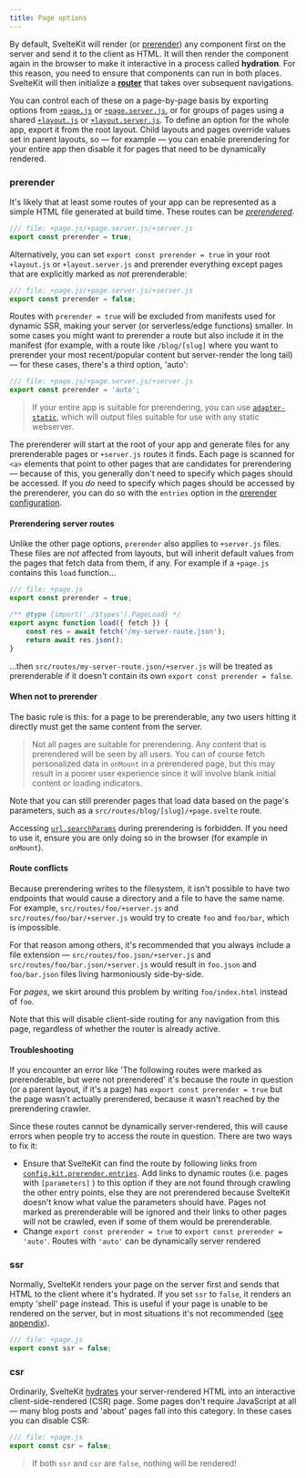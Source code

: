 ```yaml
---
title: Page options
---
```


By default, SvelteKit will render (or [prerender](/docs/appendix#prerendering)) any component first on the server and send it to the client as HTML. It will then render the component again in the browser to make it interactive in a process called **hydration**. For this reason, you need to ensure that components can run in both places. SvelteKit will then initialize a [**router**](/docs/routing) that takes over subsequent navigations.

You can control each of these on a page-by-page basis by exporting options from [`+page.js`](/docs/routing#page-page-js) or [`+page.server.js`](/docs/routing#page-page-server-js), or for groups of pages using a shared [`+layout.js`](/docs/routing#layout-layout-js) or [`+layout.server.js`](/docs/routing#layout-layout-server-js). To define an option for the whole app, export it from the root layout. Child layouts and pages override values set in parent layouts, so — for example — you can enable prerendering for your entire app then disable it for pages that need to be dynamically rendered.

### prerender

It's likely that at least some routes of your app can be represented as a simple HTML file generated at build time. These routes can be [_prerendered_](/docs/appendix#prerendering).

```js
/// file: +page.js/+page.server.js/+server.js
export const prerender = true;
```

Alternatively, you can set `export const prerender = true` in your root `+layout.js` or `+layout.server.js` and prerender everything except pages that are explicitly marked as _not_ prerenderable:

```js
/// file: +page.js/+page.server.js/+server.js
export const prerender = false;
```

Routes with `prerender = true` will be excluded from manifests used for dynamic SSR, making your server (or serverless/edge functions) smaller. In some cases you might want to prerender a route but also include it in the manifest (for example, with a route like `/blog/[slug]` where you want to prerender your most recent/popular content but server-render the long tail) — for these cases, there's a third option, 'auto':

```js
/// file: +page.js/+page.server.js/+server.js
export const prerender = 'auto';
```

> If your entire app is suitable for prerendering, you can use [`adapter-static`](https://github.com/sveltejs/kit/tree/master/packages/adapter-static), which will output files suitable for use with any static webserver.

The prerenderer will start at the root of your app and generate files for any prerenderable pages or `+server.js` routes it finds. Each page is scanned for `<a>` elements that point to other pages that are candidates for prerendering — because of this, you generally don't need to specify which pages should be accessed. If you _do_ need to specify which pages should be accessed by the prerenderer, you can do so with the `entries` option in the [prerender configuration](/docs/configuration#prerender).

#### Prerendering server routes

Unlike the other page options, `prerender` also applies to `+server.js` files. These files are _not_ affected from layouts, but will inherit default values from the pages that fetch data from them, if any. For example if a `+page.js` contains this `load` function...

```js
/// file: +page.js
export const prerender = true;

/** @type {import('./$types').PageLoad} */
export async function load({ fetch }) {
	const res = await fetch('/my-server-route.json');
	return await res.json();
}
```

...then `src/routes/my-server-route.json/+server.js` will be treated as prerenderable if it doesn't contain its own `export const prerender = false`.

#### When not to prerender

The basic rule is this: for a page to be prerenderable, any two users hitting it directly must get the same content from the server.

> Not all pages are suitable for prerendering. Any content that is prerendered will be seen by all users. You can of course fetch personalized data in `onMount` in a prerendered page, but this may result in a poorer user experience since it will involve blank initial content or loading indicators.

Note that you can still prerender pages that load data based on the page's parameters, such as a `src/routes/blog/[slug]/+page.svelte` route.

Accessing [`url.searchParams`](/docs/load#input-properties-url) during prerendering is forbidden. If you need to use it, ensure you are only doing so in the browser (for example in `onMount`).

#### Route conflicts

Because prerendering writes to the filesystem, it isn't possible to have two endpoints that would cause a directory and a file to have the same name. For example, `src/routes/foo/+server.js` and `src/routes/foo/bar/+server.js` would try to create `foo` and `foo/bar`, which is impossible.

For that reason among others, it's recommended that you always include a file extension — `src/routes/foo.json/+server.js` and `src/routes/foo/bar.json/+server.js` would result in `foo.json` and `foo/bar.json` files living harmoniously side-by-side.

For _pages_, we skirt around this problem by writing `foo/index.html` instead of `foo`.

Note that this will disable client-side routing for any navigation from this page, regardless of whether the router is already active.

#### Troubleshooting

If you encounter an error like 'The following routes were marked as prerenderable, but were not prerendered' it's because the route in question (or a parent layout, if it's a page) has `export const prerender = true` but the page wasn't actually prerendered, because it wasn't reached by the prerendering crawler.

Since these routes cannot be dynamically server-rendered, this will cause errors when people try to access the route in question. There are two ways to fix it:

* Ensure that SvelteKit can find the route by following links from [`config.kit.prerender.entries`](/docs/configuration#prerender). Add links to dynamic routes (i.e. pages with `[parameters]` ) to this option if they are not found through crawling the other entry points, else they are not prerendered because SvelteKit doesn't know what value the parameters should have. Pages not marked as prerenderable will be ignored and their links to other pages will not be crawled, even if some of them would be prerenderable.
* Change `export const prerender = true` to `export const prerender = 'auto'`. Routes with `'auto'` can be dynamically server rendered

### ssr

Normally, SvelteKit renders your page on the server first and sends that HTML to the client where it's hydrated. If you set `ssr` to `false`, it renders an empty 'shell' page instead. This is useful if your page is unable to be rendered on the server, but in most situations it's not recommended ([see appendix](/docs/appendix#ssr)).

```js
/// file: +page.js
export const ssr = false;
```

### csr

Ordinarily, SvelteKit [hydrates](/docs/appendix#hydration) your server-rendered HTML into an interactive client-side-rendered (CSR) page. Some pages don't require JavaScript at all — many blog posts and 'about' pages fall into this category. In these cases you can disable CSR:

```js
/// file: +page.js
export const csr = false;
```

> If both `ssr` and `csr` are `false`, nothing will be rendered!

